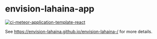 # envision-lahaina-app
[![ci-meteor-application-template-react](https://github.com/envision-lahaina/envision-lahaina-app/actions/workflows/ci.yml/badge.svg?branch=main)](https://github.com/envision-lahaina/envision-lahaina-app/actions/workflows/ci.yml)

See https://envision-lahaina.github.io/envision-lahaina-/ for more details.
